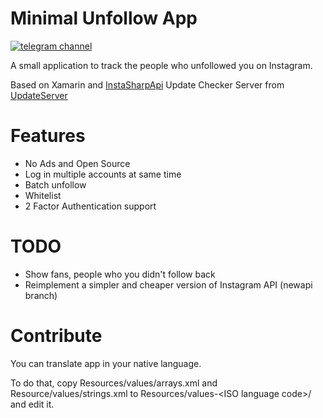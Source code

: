 # Minimal Unfollow App
[![telegram channel](https://patrolavia.github.io/telegram-badge/follow.png)](https://t.me/unfollowapp)

A small application to track the people who unfollowed you on Instagram.

Based on Xamarin and [InstaSharpApi](https://github.com/ramtinak/InstagramApiSharp)
Update Checker Server from [UpdateServer](https://github.com/mmdmine/updateserver)

# Features
* No Ads and Open Source
* Log in multiple accounts at same time
* Batch unfollow
* Whitelist
* 2 Factor Authentication support

# TODO
* Show fans, people who you didn't follow back
* Reimplement a simpler and cheaper version of Instagram API (newapi branch)

# Contribute
You can translate app in your native language.

To do that, copy Resources/values/arrays.xml and Resource/values/strings.xml
to Resources/values-\<ISO language code\>/ and edit it.
